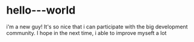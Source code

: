 # hello---world
i'm a new guy! It's so nice that i can participate with the big development community. I hope in the next time, i able to improve myseft a lot
